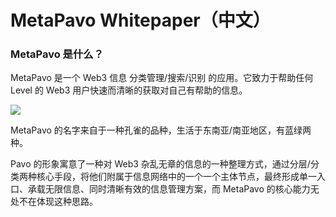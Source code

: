 # MetaPavo Whitepaper（中文）

### MetaPavo 是什么？

MetaPavo 是一个 Web3 信息 分类管理/搜索/识别 的应用。它致力于帮助任何 Level 的 Web3 用户快速而清晰的获取对自己有帮助的信息。

![](<.gitbook/assets/dreamstime\_xxl\_250002267 (2) (1).jpg>)



MetaPavo 的名字来自于一种孔雀的品种，生活于东南亚/南亚地区，有蓝绿两种。

Pavo 的形象寓意了一种对 Web3 杂乱无章的信息的一种整理方式，通过分层/分类两种核心手段，将他们附属于信息网络中的一个一个主体节点，最终形成单一入口、承载无限信息、同时清晰有效的信息管理方案，而 MetaPavo 的核心能力无处不在体现这种思路。





